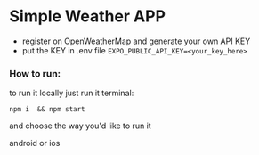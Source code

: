 # Simple Weather APP

-   register on OpenWeatherMap and generate your own API KEY
-   put the KEY in .env file `EXPO_PUBLIC_API_KEY=<your_key_here>`

### How to run:

to run it locally just run it terminal:

```shell
npm i  && npm start
```

and choose the way you'd like to run it

android or ios
